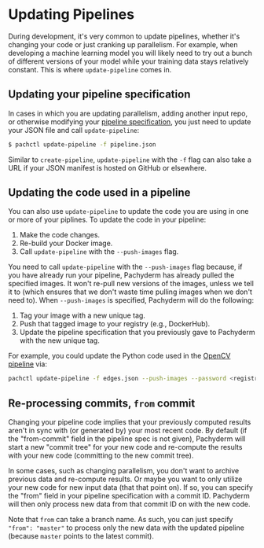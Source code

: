 # Updating Pipelines

During development, it's very common to update pipelines, whether it's changing your code or just cranking up parallelism.  For example, when developing a machine learning model you will likely need to try out a bunch of different versions of your model while your training data stays relatively constant.  This is where `update-pipeline` comes in.

## Updating your pipeline specification

In cases in which you are updating parallelism, adding another input repo, or otherwise modifying your [pipeline specification](../reference/pipeline_spec), you just need to update your JSON file and call `update-pipeline`:

```sh	
$ pachctl update-pipeline -f pipeline.json 
```

Similar to `create-pipeline`, `update-pipeline` with the `-f` flag can also take a URL if your JSON manifest is hosted on GitHub or elsewhere. 

## Updating the code used in a pipeline

You can also use `update-pipeline` to update the code you are using in one or more of your piplines.  To update the code in your pipeline:

1. Make the code changes.
2. Re-build your Docker image.
3. Call `update-pipeline` with the `--push-images` flag.

You need to call `update-pipeline` with the `--push-images` flag because, if you have already run your pipeline, Pachyderm has already pulled the specified images.  It won't re-pull new versions of the images, unless we tell it to (which ensures that we don't waste time pulling images when we don't need to).  When `--push-images` is specified, Pachyderm will do the following:

1. Tag your image with a new unique tag.
2. Push that tagged image to your registry (e.g., DockerHub).
3. Update the pipeline specification that you previously gave to Pachyderm with the new unique tag.

For example, you could update the Python code used in the [OpenCV pipeline](../examples/beginner_tutorial) via:

```sh
pachctl update-pipeline -f edges.json --push-images --password <registry password> -u <registry user>
```

## Re-processing commits, `from` commit

Changing your pipeline code implies that your previously computed results aren't in sync with (or generated by) your most recent code.  By default (if the "from-commit" field in the pipeline spec is not given), Pachyderm will start a new "commit tree" for your new code and re-compute the results with your new code (committing to the new commit tree). 

In some cases, such as changing parallelism, you don't want to archive previous data and re-compute results.  Or maybe you want to only utilize your new code for new input data (that that point on).  If so, you can specify the "from" field in your pipeline specification with a commit ID.  Pachyderm will then only process new data from that commit ID on with the new code.

Note that `from` can take a branch name.  As such, you can just specify `"from": "master"` to process only the new data with the updated pipeline (because `master` points to the latest commit).
